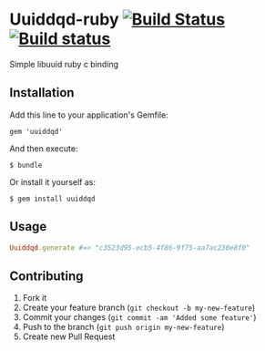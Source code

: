 # Uuiddqd-ruby [![Build Status](https://secure.travis-ci.org/simi/uuiddqd-php.png)](http://travis-ci.org/simi/uuiddqd-php) [![Build status](https://ci.appveyor.com/api/projects/status/5l5e2ouhlk247f62/branch/master?svg=true)](https://ci.appveyor.com/project/simi/uuiddqd-ruby/branch/master)

Simple libuuid ruby c binding

## Installation

Add this line to your application's Gemfile:

    gem 'uuiddqd'

And then execute:

    $ bundle

Or install it yourself as:

    $ gem install uuiddqd

## Usage

```ruby
Uuiddqd.generate #=> "c3523d95-ecb5-4f86-9f75-aa7ac230e8f0"
```

## Contributing

1. Fork it
2. Create your feature branch (`git checkout -b my-new-feature`)
3. Commit your changes (`git commit -am 'Added some feature'`)
4. Push to the branch (`git push origin my-new-feature`)
5. Create new Pull Request
